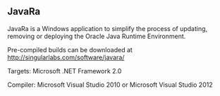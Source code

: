 JavaRa
-----------

JavaRa is a Windows application to simplify the process of updating, removing or deploying the Oracle Java Runtime Environment.

Pre-compiled builds can be downloaded at http://singularlabs.com/software/javara/

Targets: Microsoft .NET Framework 2.0

Compiler: Microsoft Visual Studio 2010 or Microsoft Visual Studio 2012
